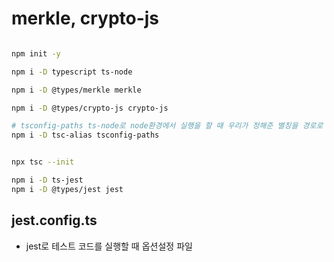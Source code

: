 # merkle, crypto-js

```sh

npm init -y

npm i -D typescript ts-node

npm i -D @types/merkle merkle

npm i -D @types/crypto-js crypto-js

# tsconfig-paths ts-node로 node환경에서 실행을 할 때 우리가 정해준 별칭을 경로로 변환해서 실행시키기 위해 사용.
npm i -D tsc-alias tsconfig-paths


```

```sh

npx tsc --init

```

```sh
npm i -D ts-jest
npm i -D @types/jest jest

```

## jest.config.ts
- jest로 테스트 코드를 실행할 때 옵션설정 파일